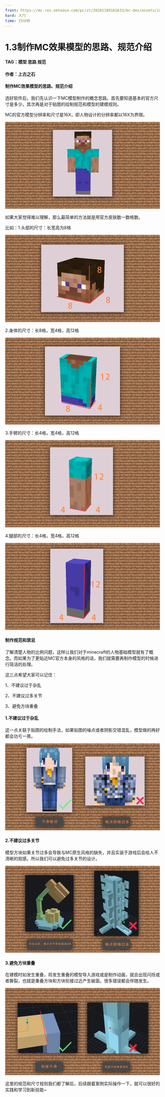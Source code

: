 ```yaml
---
front: https://mc.res.netease.com/pc/zt/20201109161633/mc-dev/assets/img/3_7.39cb019c.png
hard: 入门
time: 15分钟
---
```


# 1.3制作MC效果模型的思路、规范介绍



#### TAG：模型 思路 规范

#### 作者：上古之石



#### 制作MC效果模型的思路、规范介绍

选好软件后，我们先认识一下MC模型制作的概念思路。首先要知道基本的官方尺寸是多少。其次再是对于贴图的绘制规范和模型的建模规则。

MC的官方模型分辨率和尺寸是16X，即人物设计的分辨率都以16X为界限。

![](./images/3_1.png)



如果大家觉得难以理解，那么最简单的方法就是用官方皮肤数一数格数。

比如：1.头部的尺寸：长宽高为8格



![](./images/3_2.png)



2.身体的尺寸：长8格，宽4格，高12格



![](./images/3_3.png)



3.手臂的尺寸：长4格，宽4格，高12格



![](./images/3_4.png)



4.腿部的尺寸：长4格，宽4格，高12格



![](./images/3_5.png)



#### 制作规范和禁忌



了解清楚人物的比例问题，这样让我们对于minecraft的人物基础模型就有了概念。而如果为了更贴近MC官方本身的风格的话，我们就需要再制作模型的时候进行简洁的处理。

这三点希望大家可以记住：

1、不建议过于杂乱

2、不建议过多关节

3、避免方块重叠

 

#### 1.不建议过于杂乱

这一点关联于贴图的绘制手法，如果贴图的噪点或者阴影交错混乱，模型做的再好都会功亏一篑。



![](./images/3_6.png)



#### 2.不建议过多关节

模型方块如果关节过多会导致与MC原生风格的缺失，并且实装于游戏后会给人不清晰的观感。所以我们可以避免过多关节的设计。



![](./images/3_7.png)



#### 3.避免方块重叠

在建模时如发生重叠，将发生重叠的模型导入游戏或是制作动画，就会出现闪烁或者撕裂，也就是重叠方块和方块衔接过近产生破面。很多错误都会伴随发生。



![](./images/3_8.png)



这里的规范和尺寸规则我们都了解后，后续跟着案例实际操作一下，就可以很好的实践和学习到新技能~